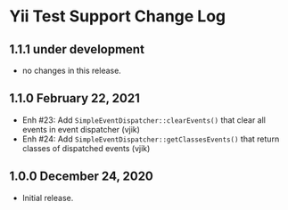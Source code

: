 # Yii Test Support Change Log


## 1.1.1 under development

- no changes in this release.

## 1.1.0 February 22, 2021

- Enh #23: Add `SimpleEventDispatcher::clearEvents()` that clear all events in event dispatcher (vjik)
- Enh #24: Add `SimpleEventDispatcher::getClassesEvents()` that return classes of dispatched events (vjik)

## 1.0.0 December 24, 2020

- Initial release.

